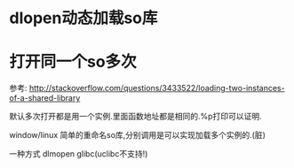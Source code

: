 # dlopen动态加载so库

# 打开同一个so多次

参考: http://stackoverflow.com/questions/3433522/loading-two-instances-of-a-shared-library

默认多次打开都是用一个实例.里面函数地址都是相同的.%p打印可以证明.

window/linux 简单的重命名so库,分别调用是可以实现加载多个实例的.(脏)


一种方式 dlmopen glibc(uclibc不支持!)

